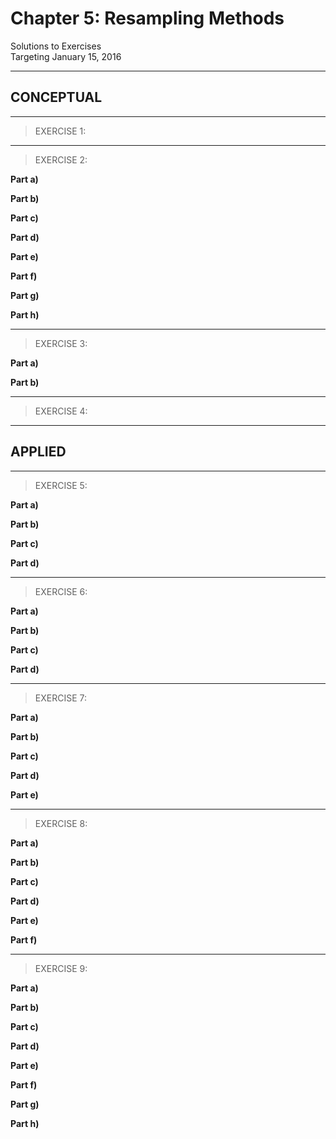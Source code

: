 # Chapter 5: Resampling Methods
Solutions to Exercises  
Targeting January 15, 2016  

***
## CONCEPTUAL
***

>EXERCISE 1:


***

>EXERCISE 2:

__Part a)__


__Part b)__


__Part c)__


__Part d)__


__Part e)__


__Part f)__


__Part g)__


__Part h)__


***

>EXERCISE 3:

__Part a)__


__Part b)__


***

>EXERCISE 4:


***
## APPLIED
***

>EXERCISE 5:

__Part a)__


__Part b)__


__Part c)__


__Part d)__


***

>EXERCISE 6:

__Part a)__


__Part b)__


__Part c)__


__Part d)__


***

>EXERCISE 7:

__Part a)__


__Part b)__


__Part c)__


__Part d)__


__Part e)__


***

>EXERCISE 8:

__Part a)__


__Part b)__


__Part c)__


__Part d)__


__Part e)__


__Part f)__


***

>EXERCISE 9:

__Part a)__


__Part b)__


__Part c)__


__Part d)__


__Part e)__


__Part f)__


__Part g)__


__Part h)__

